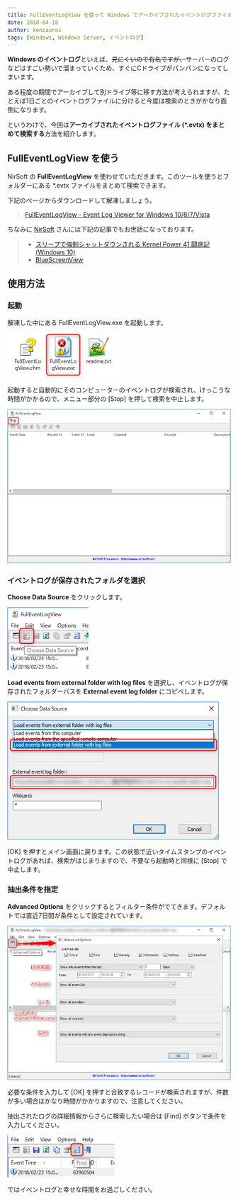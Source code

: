```yaml
---
title: FullEventLogView を使って Windows でアーカイブされたイベントログファイル evtx をまとめて検索する
date: 2018-04-18
author: kenzauros
tags: [Windows, Windows Server, イベントログ]
---
```


**Windows のイベントログ**といえば、<del>見にくいので有名ですが、</del>サーバーのログなどはすごい勢いで溜まっていくため、すぐにCドライブがパンパンになってしまいます。

ある程度の期間でアーカイブして別ドライブ等に移す方法が考えられますが、たとえば1日ごとのイベントログファイルに分けると今度は検索のときがかなり面倒になります。

というわけで、今回は**アーカイブされたイベントログファイル (*.evtx) をまとめて検索する**方法を紹介します。

## FullEventLogView を使う

NirSoft の **FullEventLogView** を使わせていただきます。このツールを使うとフォルダーにある *.evtx ファイルをまとめて検索できます。

下記のページからダウンロードして解凍しましょう。

> [FullEventLogView - Event Log Viewer for Windows 10/8/7/Vista](http://www.nirsoft.net/utils/full_event_log_view.html)

ちなみに [NirSoft](https://www.nirsoft.net/) さんには下記の記事でもお世話になっております。

> - [スリープで強制シャットダウンされる Kernel Power 41 闘病記 (Windows 10)](https://mseeeen.msen.jp/how-to-fix-kernel-power-41-in-windows-10/)
> - [BlueScreenView](https://www.nirsoft.net/utils/blue_screen_view.html) 

## 使用方法

### 起動

解凍した中にある FullEventLogView.exe を起動します。

![FullEventLogView](images/search-windows-event-log-evtx-1.png)

起動すると自動的にそのコンピューターのイベントログが検索され、けっこうな時間がかかるので、メニュー部分の [Stop] を押して検索を中止します。

![](images/search-windows-event-log-evtx-2.png)

### イベントログが保存されたフォルダを選択

**Choose Data Source** をクリックします。

![](images/search-windows-event-log-evtx-3.png)

**Load events from external folder with log files** を選択し、イベントログが保存されたフォルダーパスを **External event log folder** にコピペします。

![](images/search-windows-event-log-evtx-4.png)

[OK] を押すとメイン画面に戻ります。この状態で近いタイムスタンプのイベントログがあれば、検索がはじまりますので、不要なら起動時と同様に [Stop] で中止します。

### 抽出条件を指定

**Advanced Options** をクリックするとフィルター条件がでてきます。デフォルトでは直近7日間が条件として設定されています。

![](images/search-windows-event-log-evtx-5.png)

必要な条件を入力して [OK] を押すと合致するレコードが検索されますが、件数が多い場合はかなり時間がかかりますので、注意してください。

抽出されたログの詳細情報からさらに検索したい場合は [Find] ボタンで条件を入力してください。

![](images/search-windows-event-log-evtx-6.png)

ではイベントログと幸せな時間をお過ごしください。